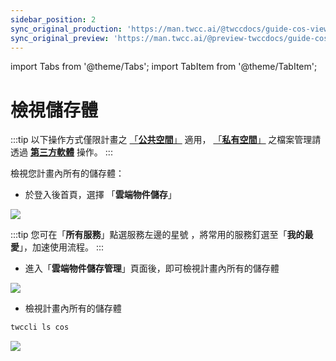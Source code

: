 ```yaml
---
sidebar_position: 2
sync_original_production: 'https://man.twcc.ai/@twccdocs/guide-cos-view-bucket-zh' 
sync_original_preview: 'https://man.twcc.ai/@preview-twccdocs/guide-cos-view-bucket-zh'
---
```


import Tabs from '@theme/Tabs';
import TabItem from '@theme/TabItem';

# 檢視儲存體

:::tip
以下操作方式僅限計畫之 [「<ins>**公共空間<i class="fa fa-question-circle fa-question-circle-for-service" aria-hidden="true"></i>**」</ins>](https://man.twcc.ai/@twccdocs/doc-cos-main-zh/%2F%40TWSC%2Fcos-overview-zh) 適用， [「<ins>**私有空間<i class="fa fa-question-circle fa-question-circle-for-service" aria-hidden="true"></i>**」</ins>](https://man.twcc.ai/@twccdocs/doc-cos-main-zh/%2F%40TWSC%2Fcos-overview-zh) 之檔案管理請透過 [<ins>**第三方軟體**</ins>](https://man.twcc.ai/@twccdocs/doc-cos-main-zh/https%3A%2F%2Fman.twcc.ai%2F%40TWSC%2Fguide-cos-connect-info-zh) 操作。
:::

檢視您計畫內所有的儲存體：

<!-- 1 start -->

<Tabs>
  <TabItem value="TWCC 入口網站" label="TWCC 入口網站" default>


- 於登入後首頁，選擇 「**雲端物件儲存**」

![](https://cos.twcc.ai/SYS-MANUAL/uploads/upload_e953e190a41610e858a396e2f8431f7b.png)

:::tip
您可在「**所有服務**」點選服務左邊的星號 <i class="fa fa-star-o" aria-hidden="true"></i>，將常用的服務釘選至「**我的最愛**」，加速使用流程。
:::


- 進入「**雲端物件儲存管理**」頁面後，即可檢視計畫內所有的儲存體

![](https://cos.twcc.ai/SYS-MANUAL/uploads/upload_5b0987e1364f8101444d8f6ff375212d.png)


  </TabItem>
  <TabItem value="TWCC CLI" label="TWCC CLI">


- 檢視計畫內所有的儲存體

```bash
twccli ls cos
```
![](https://cos.twcc.ai/SYS-MANUAL/uploads/upload_b1497483a1367bb6cae188b80298199b.png)


  </TabItem>
</Tabs>
